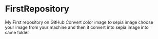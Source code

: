 # FirstRepository
My First repository on GitHub
 Convert color image to sepia image
 choose your image from your  machine and then it convert into sepia image into same folder
